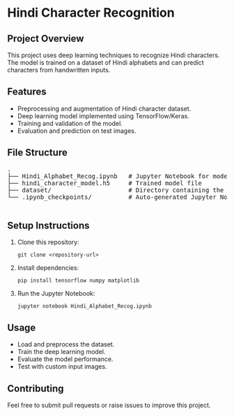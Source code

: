 <h1>Hindi Character Recognition</h1>
 <h2>Project Overview</h2>
    <p>This project uses deep learning techniques to recognize Hindi characters. The model is trained on a dataset of Hindi alphabets and can predict characters from handwritten inputs.</p>
    <h2>Features</h2>
    <ul>
        <li>Preprocessing and augmentation of Hindi character dataset.</li>
        <li>Deep learning model implemented using TensorFlow/Keras.</li>
        <li>Training and validation of the model.</li>
        <li>Evaluation and prediction on test images.</li>
    </ul>
      <h2>File Structure</h2>
    <pre>
.
├── Hindi_Alphabet_Recog.ipynb   # Jupyter Notebook for model training and evaluation
├── hindi_character_model.h5     # Trained model file
├── dataset/                     # Directory containing the dataset
└── .ipynb_checkpoints/          # Auto-generated Jupyter Notebook checkpoints
    </pre>
      <h2>Setup Instructions</h2>
    <ol>
        <li>Clone this repository:</li>
        <pre><code>git clone &lt;repository-url&gt;</code></pre>
        <li>Install dependencies:</li>
        <pre><code>pip install tensorflow numpy matplotlib</code></pre>
        <li>Run the Jupyter Notebook:</li>
        <pre><code>jupyter notebook Hindi_Alphabet_Recog.ipynb</code></pre>
    </ol>
     <h2>Usage</h2>
    <ul>
        <li>Load and preprocess the dataset.</li>
        <li>Train the deep learning model.</li>
        <li>Evaluate the model performance.</li>
        <li>Test with custom input images.</li>
    </ul>
    <h2>Contributing</h2>
    <p>Feel free to submit pull requests or raise issues to improve this project.</p>
    
    
    
